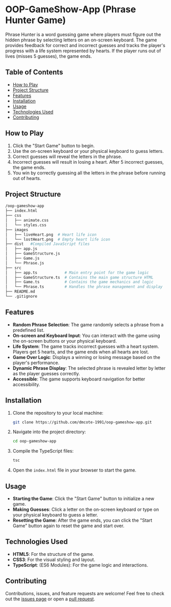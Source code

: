 # OOP-GameShow-App (Phrase Hunter Game)

Phrase Hunter is a word guessing game where players must figure out the hidden phrase by selecting letters on an on-screen keyboard. The game provides feedback for correct and incorrect guesses and tracks the player's progress with a life system represented by hearts. If the player runs out of lives (misses 5 guesses), the game ends.

## Table of Contents
- [How to Play](#how-to-play)
- [Project Structure](#project-structure)
- [Features](#features)
- [Installation](#installation)
- [Usage](#usage)
- [Technologies Used](#technologies-used)
- [Contributing](#contributing)

## How to Play

1. Click the "Start Game" button to begin.
2. Use the on-screen keyboard or your physical keyboard to guess letters.
3. Correct guesses will reveal the letters in the phrase.
4. Incorrect guesses will result in losing a heart. After 5 incorrect guesses, the game ends.
5. You win by correctly guessing all the letters in the phrase before running out of hearts.

## Project Structure

```bash
/oop-gameshow-app
├── index.html   
├── css
│   ├── animate.css   
│   └── styles.css    
├── images
│   ├── liveHeart.png  # Heart life icon
│   └── lostHeart.png  # Empty heart life icon
├── dist   #Compiled JavaScript files
│   ├── app.js    
│   ├── GameStructure.js     
│   ├── Game.js       
│   └── Phrase.js      
├── src
│   ├── app.ts            # Main entry point for the game logic
│   ├── GameStructure.ts  # Contains the main game structure HTML
│   ├── Game.ts           # Contains the game mechanics and logic
│   └── Phrase.ts         # Handles the phrase management and display
├── README.md     
└── .gitignore
```

## Features

- **Random Phrase Selection**: The game randomly selects a phrase from a predefined list.
- **On-screen and Keyboard Input**: You can interact with the game using the on-screen buttons or your physical keyboard.
- **Life System**: The game tracks incorrect guesses with a heart system. Players get 5 hearts, and the game ends when all hearts are lost.
- **Game Over Logic**: Displays a winning or losing message based on the player's performance.
- **Dynamic Phrase Display**: The selected phrase is revealed letter by letter as the player guesses correctly.
- **Accessible**: The game supports keyboard navigation for better accessibility.

## Installation

1. Clone the repository to your local machine:
   ```bash
   git clone https://github.com/dmcote-1991/oop-gameshow-app.git

2. Navigate into the project directory:
   ```bash
   cd oop-gameshow-app

3. Compile the TypeScript files:
   ```bash
   tsc

3. Open the `index.html` file in your browser to start the game.

## Usage

- **Starting the Game**: Click the "Start Game" button to initialize a new game.
- **Making Guesses**: Click a letter on the on-screen keyboard or type on your physical keyboard to guess a letter.
- **Resetting the Game**: After the game ends, you can click the "Start Game" button again to reset the game and start over.

## Technologies Used

- **HTML5**: For the structure of the game.
- **CSS3**: For the visual styling and layout.
- **TypeScript**: (ES6 Modules): For the game logic and interactions.

## Contributing

Contributions, issues, and feature requests are welcome! Feel free to check out the [issues page](https://github.com/dmcote-1991/oop-gameshow-app/issues) or open a [pull request](https://github.com/dmcote-1991/oop-gameshow-app/pulls).
